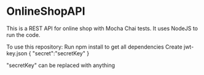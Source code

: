 # OnlineShopAPI

This is a REST API for online shop with Mocha Chai tests.
It uses NodeJS to run the code.


To use this repository:
Run npm install to get all dependencies
Create jwt-key.json
{
    "secret":"secretKey"
}

"secretKey" can be replaced with anything
